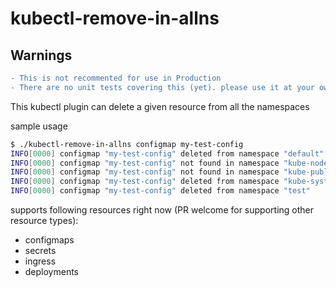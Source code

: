 # kubectl-remove-in-allns

## Warnings

```diff
- This is not recommented for use in Production
- There are no unit tests covering this (yet). please use it at your own risk.
```

This kubectl plugin can delete a given resource from all the namespaces

sample usage

```bash
$ ./kubectl-remove-in-allns configmap my-test-config
INFO[0000] configmap "my-test-config" deleted from namespace "default" 
INFO[0000] configmap "my-test-config" not found in namespace "kube-node-lease" 
INFO[0000] configmap "my-test-config" not found in namespace "kube-public" 
INFO[0000] configmap "my-test-config" deleted from namespace "kube-system" 
INFO[0000] configmap "my-test-config" deleted from namespace "test" 
```

supports following resources right now (PR welcome for supporting other resource types):
- configmaps
- secrets
- ingress
- deployments
